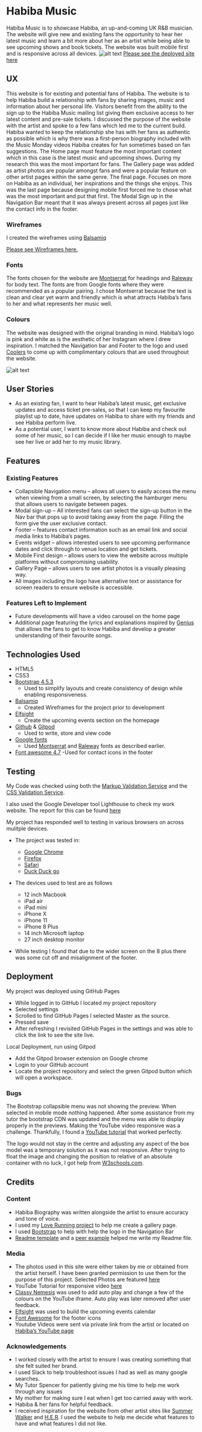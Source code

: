 # Habiba Music
Habiba Music is to showcase Habiba, an up-and-coming UK R&B musician. The website will give new and existing fans the opportunity to hear her latest music and learn a bit more about her as an artist while being able to see upcoming shows and book tickets. The website was built mobile first and is responsive across all devices.
![alt text](assets/images/multi-device-Mock-up.png "Multi device mock up")
[Please see the deployed site here](https://marijoke.github.io/Milestone-project-Habiba/)
## UX
 This website is for existing and potential fans of Habiba. The website is to help Habiba build a relationship with fans by sharing images, music and information about her personal life. Visitors benefit from the ability to the sign up to the Habiba Music mailing list giving them exclusive access to her latest content and pre-sale tickets. 
I discussed the purpose of the website with the artist and spoke to a few fans which led me to the current build. Habiba wanted to keep the relationship she has with her fans as authentic as possible which is why there was a first-person biography included with the Music Monday videos Habiba creates for fun sometimes based on fan suggestions. 
The Home page must feature the most important content which in this case is the latest music and upcoming shows. During my research this was the most important for fans. The Gallery page was added as artist photos are popular amongst fans and were a popular feature on other artist pages within the same genre. The final page. Focuses on more on Habiba as an individual, her inspirations and the things she enjoys. This was the last page because designing mobile first forced me to chose what was the most important and put that first. The Modal Sign up in the Navigation Bar meant that it was always present across all pages just like the contact info in the footer. 
### Wireframes
I created the wireframes using [Balsamiq](https://balsamiq.com/)

[Please see Wireframes here.](https://photos.app.goo.gl/5LkurJPf9nQBc8Ts9)
### Fonts 
The fonts chosen for the website are [Montserrat](https://fonts.google.com/specimen/Montserrat?query=mont) for headings and [Raleway](https://fonts.google.com/specimen/Raleway?query=ralewa) for body text. The fonts are from Google fonts where they were recommended as a popular pairing. I chose Montserrat because the text is clean and clear yet warm and friendly which is what attracts Habiba’s fans to her and what represents her music well.
### Colours
The website was designed with the original branding in mind. Habiba’s logo is pink and white as is the aesthetic of her Instagram where I drew inspiration. I matched the Navigation bar and Footer to the logo and used [Coolers](https://coolors.co/) to come up with complimentary colours that are used throughout the website. 


![alt text](assets/images/Habiba-music-colourpalette.png "Colours")
## User Stories 
- As an existing fan, I want to hear Habiba’s latest music, get exclusive updates and access ticket pre-sales, so that I can keep my favourite playlist up to date, have updates on Habiba to share with my friends and see Habiba perform live.
- As a potential user, I want to know more about Habiba and check out some of her music, so I can decide if I like her music enough to maybe see her live or add her to my music library.

## Features
### Existing Features
- Collapsible Navigation menu – allows all users to easily access the menu when viewing from a small screen, by selecting the hamburger menu that allows users to navigate between pages.
- Modal sign-up – All interested fans can select the sign-up button in the Nav bar that pops up to avoid taking away from the page. Filling the form give the user exclusive contact.
- Footer – features contact information such as an email link and social media links to Habiba’s pages. 
- Events widget – allows interested users to see upcoming performance dates and click through to venue location and get tickets. 
- Mobile First design – allows users to view the website across multiple platforms without compromising usability.
- Gallery Page – allows users to see artist photos is a visually pleasing way.
- All images including the logo have alternative text or assistance for screen readers to ensure website is accessible. 
### Features Left to Implement
-	Future developments will have a video carousel on the home page
-	 Additional page featuring the lyrics and explanations inspired by [Genius](https://genius.com/) that allows the fans to get to know Habiba and develop a greater understanding of their favourite songs. 
## Technologies Used
- HTML5 
- CSS3
- [Bootstrap 4.5.3](https://getbootstrap.com/)
    - Used to simplify layouts and create consistency of design while enabling responsiveness. 
- [Balsamiq](https://balsamiq.com/)
    - Created Wireframes for the project prior to development
- [Elfsight](https://apps.elfsight.com/)
    - Create the upcoming events section on the homepage 
- [Github](https://github.com/) & [Gitpod](https://www.gitpod.io/)
    - Used to write, store and view code
- [Google fonts](https://fonts.google.com/)
    - Used [Montserrat](https://fonts.google.com/specimen/Montserrat?query=mont) and [Raleway](https://fonts.google.com/specimen/Raleway?query=ralewa) fonts as described earlier. 
- [Font awesome 4.7](https://fontawesome.com/icons?d=gallery)
    -Used for contact icons in the footer

## Testing
My Code was checked using both the [Markup Validation Service](https://validator.w3.org/#validate_by_input) and the [CSS Validation Service](https://jigsaw.w3.org/css-validator/). 

I also used the Google Developer tool Lighthouse to check my work website. The report for this can be found [here](https://photos.app.goo.gl/ndL6XfmxqCGEBXij9)

My project has responded well to testing in various browsers on across mulitple devices. 
- The project was tested in:
    - [Google Chrome](https://www.google.com/intl/en_uk/chrome/)
    - [Firefox](https://www.mozilla.org/en-GB/firefox/)
    - [Safari](https://www.apple.com/uk/safari/)
    - [Duck Duck go](https://duckduckgo.com/)

- The devices used to test are as follows
    - 12 inch Macbook
    - iPad air
    - iPad mini 
    - iPhone X 
    - iPhone 11
    - iPhone 8 Plus
    - 14 inch Microsoft laptop
    - 27 inch desktop monitor

- While testing I found that due to the wider screen on the 8 plus there was some cut off and misalignment of the footer. 

## Deployment

My project was deployed using GitHub Pages
-	While logged in to GitHub I located my project repository 
-	Selected settings
-	Scrolled to find GitHub Pages I selected Master as the source. 
-	Pressed save
-	After refreshing I revisited GitHub Pages in the settings and was able to click the link to see the site live. 

Local Deployment, run using Gitpod
-	Add the Gitpod browser extension on Google chrome
-	Login to your GitHub account
-	Locate the project repository and select the green Gitpod button which will open a workspace. 

### Bugs
The Bootstrap collapsible menu was not showing the preview. When selected in mobile mode nothing happened. After some assistance from my tutor the bootstrap CDN was updated and the menu was able to display properly in the previews.
Making the YouTube video responsive was a challenge. Thankfully, I found a [YouTube tutorial](https://www.youtube.com/watch?v=9YffrCViTVk&feature=emb_logo) that worked perfectly. 

The logo would not stay in the centre and adjusting any aspect of the box model was a temporary solution as it was not responsive. After trying to float the image and changing the position to relative of an absolute container with no luck, I got help from [W3schools.com](https://www.w3schools.com/howto/howto_css_image_center.asp).
## Credits
### Content 
-	Habiba Biography was written alongside the artist to ensure accuracy and tone of voice. 
- I used my [Love Running project](https://repl.it/@Marijoke/Love-Running#gallery.html) to help me create a gallery page.
- I used [Bootstrap](https://stackoverflow.com/questions/18474564/bootstrap-3-navbar-with-logo) to help with help the logo in the Navigation Bar
- [Readme template](https://github.com/Code-Institute-Solutions/readme-template/blob/master/README.md#existing-features) and a [peer example](https://github.com/adowlin/project-1-dungeons-dragons/blob/master/README.md) helped me write my Readme file.
### Media
- The photos used in this site were either taken by me or obtained from the artist herself. I have been granted permission to use them for the purpose of this project. Selected Photos are featured [here](https://photos.app.goo.gl/xAYMJZRdzJdymJRs7)
- YouTube Tutorial for responsive video [here](https://www.youtube.com/watch?v=9YffrCViTVk&feature=emb_logo)
- [Classy Nemesis](https://www.classynemesis.com/projects/ytembed/) was used to add auto play and change a few of the colours on the YouTube iframe. Auto play was later removed after user feedback.
- [Elfsight](https://apps.elfsight.com/panel/applications/) was used to build the upcoming events calendar
- [Font Awesome](https://fontawesome.com/icons?d=gallery) for the footer icons 
- Youtube Videos were sent via private link from the artist or located on [Habiba’s YouTube page](https://www.youtube.com/c/HabibaAdamu/videos)
### Acknowledgements
- I worked closely with the artist to ensure I was creating something that she felt suited her brand.
- I used Slack to help troubleshoot issues I had as well as many google searches. 
- My Tutor Spencer for patiently giving me his time to help me work through any issues
- My mother for making sure I eat when I get too carried away with work.
- Habiba & her fans for helpful feedback.
- I received inspiration for the website from other artist sites like [Summer Walker](https://www.summerwalkermusic.com/) and [H.E.R](https://www.her-official.com/home/). 
I used the website to help me decide what features to have and what features I did not like.

